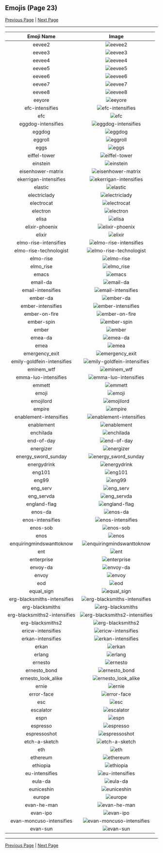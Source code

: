 
  ## Emojis (Page 23)

  [Previous Page](/docs/hashicorp/page-d-0022.md)
   | [Next Page](/docs/hashicorp/page-e-0024.md)

  <hr />

  |Emoji Name|Image|
  | :-: | :-: |
  |eevee2| ![eevee2](/emojis/hashicorp/eevee2.png)|
  |eevee3| ![eevee3](/emojis/hashicorp/eevee3.png)|
  |eevee4| ![eevee4](/emojis/hashicorp/eevee4.png)|
  |eevee5| ![eevee5](/emojis/hashicorp/eevee5.png)|
  |eevee6| ![eevee6](/emojis/hashicorp/eevee6.png)|
  |eevee7| ![eevee7](/emojis/hashicorp/eevee7.png)|
  |eevee8| ![eevee8](/emojis/hashicorp/eevee8.png)|
  |eeyore| ![eeyore](/emojis/hashicorp/eeyore.png)|
  |efc-intensifies| ![efc-intensifies](/emojis/hashicorp/efc-intensifies.gif)|
  |efc| ![efc](/emojis/hashicorp/efc.gif)|
  |eggdog-intensifies| ![eggdog-intensifies](/emojis/hashicorp/eggdog-intensifies.gif)|
  |eggdog| ![eggdog](/emojis/hashicorp/eggdog.png)|
  |eggroll| ![eggroll](/emojis/hashicorp/eggroll.png)|
  |eggs| ![eggs](/emojis/hashicorp/eggs.png)|
  |eiffel-tower| ![eiffel-tower](/emojis/hashicorp/eiffel-tower.png)|
  |einstein| ![einstein](/emojis/hashicorp/einstein.jpg)|
  |eisenhower-matrix| ![eisenhower-matrix](/emojis/hashicorp/eisenhower-matrix.png)|
  |ekerrigan-intensifies| ![ekerrigan-intensifies](/emojis/hashicorp/ekerrigan-intensifies.gif)|
  |elastic| ![elastic](/emojis/hashicorp/elastic.png)|
  |electriclady| ![electriclady](/emojis/hashicorp/electriclady.jpg)|
  |electrocat| ![electrocat](/emojis/hashicorp/electrocat.png)|
  |electron| ![electron](/emojis/hashicorp/electron.png)|
  |elisa| ![elisa](/emojis/hashicorp/elisa.png)|
  |elixir-phoenix| ![elixir-phoenix](/emojis/hashicorp/elixir-phoenix.png)|
  |elixir| ![elixir](/emojis/hashicorp/elixir.png)|
  |elmo-rise-intensifies| ![elmo-rise-intensifies](/emojis/hashicorp/elmo-rise-intensifies.gif)|
  |elmo-rise-technologist| ![elmo-rise-technologist](/emojis/hashicorp/elmo-rise-technologist.png)|
  |elmo-rise| ![elmo-rise](/emojis/hashicorp/elmo-rise.png)|
  |elmo_rise| ![elmo_rise](/emojis/hashicorp/elmo_rise.gif)|
  |emacs| ![emacs](/emojis/hashicorp/emacs.png)|
  |email-da| ![email-da](/emojis/hashicorp/email-da.png)|
  |email-intensifies| ![email-intensifies](/emojis/hashicorp/email-intensifies.gif)|
  |ember-da| ![ember-da](/emojis/hashicorp/ember-da.png)|
  |ember-intensifies| ![ember-intensifies](/emojis/hashicorp/ember-intensifies.gif)|
  |ember-on-fire| ![ember-on-fire](/emojis/hashicorp/ember-on-fire.gif)|
  |ember-spin| ![ember-spin](/emojis/hashicorp/ember-spin.gif)|
  |ember| ![ember](/emojis/hashicorp/ember.png)|
  |emea-da| ![emea-da](/emojis/hashicorp/emea-da.png)|
  |emea| ![emea](/emojis/hashicorp/emea.png)|
  |emergency_exit| ![emergency_exit](/emojis/hashicorp/emergency_exit.png)|
  |emily-goldfein-intensifies| ![emily-goldfein-intensifies](/emojis/hashicorp/emily-goldfein-intensifies.gif)|
  |eminem_wtf| ![eminem_wtf](/emojis/hashicorp/eminem_wtf.gif)|
  |emma-luo-intensifies| ![emma-luo-intensifies](/emojis/hashicorp/emma-luo-intensifies.gif)|
  |emmett| ![emmett](/emojis/hashicorp/emmett.jpg)|
  |emoji| ![emoji](/emojis/hashicorp/emoji.png)|
  |emojilord| ![emojilord](/emojis/hashicorp/emojilord.jpg)|
  |empire| ![empire](/emojis/hashicorp/empire.png)|
  |enablement-intensifies| ![enablement-intensifies](/emojis/hashicorp/enablement-intensifies.gif)|
  |enablement| ![enablement](/emojis/hashicorp/enablement.png)|
  |enchilada| ![enchilada](/emojis/hashicorp/enchilada.png)|
  |end-of-day| ![end-of-day](/emojis/hashicorp/end-of-day.png)|
  |energizer| ![energizer](/emojis/hashicorp/energizer.gif)|
  |energy_sword_sunday| ![energy_sword_sunday](/emojis/hashicorp/energy_sword_sunday.png)|
  |energydrink| ![energydrink](/emojis/hashicorp/energydrink.png)|
  |eng101| ![eng101](/emojis/hashicorp/eng101.gif)|
  |eng99| ![eng99](/emojis/hashicorp/eng99.gif)|
  |eng_serv| ![eng_serv](/emojis/hashicorp/eng_serv.png)|
  |eng_servda| ![eng_servda](/emojis/hashicorp/eng_servda.png)|
  |england-flag| ![england-flag](/emojis/hashicorp/england-flag.png)|
  |enos-da| ![enos-da](/emojis/hashicorp/enos-da.png)|
  |enos-intensifies| ![enos-intensifies](/emojis/hashicorp/enos-intensifies.gif)|
  |enos-sob| ![enos-sob](/emojis/hashicorp/enos-sob.png)|
  |enos| ![enos](/emojis/hashicorp/enos.png)|
  |enquiringmindswanttoknow| ![enquiringmindswanttoknow](/emojis/hashicorp/enquiringmindswanttoknow.png)|
  |ent| ![ent](/emojis/hashicorp/ent.png)|
  |enterprise| ![enterprise](/emojis/hashicorp/enterprise.jpg)|
  |envoy-da| ![envoy-da](/emojis/hashicorp/envoy-da.png)|
  |envoy| ![envoy](/emojis/hashicorp/envoy.png)|
  |eod| ![eod](/emojis/hashicorp/eod.png)|
  |equal_sign| ![equal_sign](/emojis/hashicorp/equal_sign.png)|
  |erg-blacksmiths-intensifies| ![erg-blacksmiths-intensifies](/emojis/hashicorp/erg-blacksmiths-intensifies.gif)|
  |erg-blacksmiths| ![erg-blacksmiths](/emojis/hashicorp/erg-blacksmiths.png)|
  |erg-blacksmiths2-intensifies| ![erg-blacksmiths2-intensifies](/emojis/hashicorp/erg-blacksmiths2-intensifies.gif)|
  |erg-blacksmiths2| ![erg-blacksmiths2](/emojis/hashicorp/erg-blacksmiths2.png)|
  |ericw-intensifies| ![ericw-intensifies](/emojis/hashicorp/ericw-intensifies.gif)|
  |erkan-intensifies| ![erkan-intensifies](/emojis/hashicorp/erkan-intensifies.gif)|
  |erkan| ![erkan](/emojis/hashicorp/erkan.png)|
  |erlang| ![erlang](/emojis/hashicorp/erlang.png)|
  |ernesto| ![ernesto](/emojis/hashicorp/ernesto.jpg)|
  |ernesto_bond| ![ernesto_bond](/emojis/hashicorp/ernesto_bond.png)|
  |ernesto_look_alike| ![ernesto_look_alike](/emojis/hashicorp/ernesto_look_alike.jpg)|
  |ernie| ![ernie](/emojis/hashicorp/ernie.png)|
  |error-face| ![error-face](/emojis/hashicorp/error-face.png)|
  |esc| ![esc](/emojis/hashicorp/esc.png)|
  |escalator| ![escalator](/emojis/hashicorp/escalator.jpg)|
  |espn| ![espn](/emojis/hashicorp/espn.png)|
  |espresso| ![espresso](/emojis/hashicorp/espresso.jpg)|
  |espressoshot| ![espressoshot](/emojis/hashicorp/espressoshot.jpg)|
  |etch-a-sketch| ![etch-a-sketch](/emojis/hashicorp/etch-a-sketch.gif)|
  |eth| ![eth](/emojis/hashicorp/eth.png)|
  |ethereum| ![ethereum](/emojis/hashicorp/ethereum.png)|
  |ethiopia| ![ethiopia](/emojis/hashicorp/ethiopia.png)|
  |eu-intensifies| ![eu-intensifies](/emojis/hashicorp/eu-intensifies.gif)|
  |eula-da| ![eula-da](/emojis/hashicorp/eula-da.png)|
  |euniceshin| ![euniceshin](/emojis/hashicorp/euniceshin.png)|
  |europe| ![europe](/emojis/hashicorp/europe.png)|
  |evan-he-man| ![evan-he-man](/emojis/hashicorp/evan-he-man.png)|
  |evan-ipo| ![evan-ipo](/emojis/hashicorp/evan-ipo.jpg)|
  |evan-moncuso-intensifies| ![evan-moncuso-intensifies](/emojis/hashicorp/evan-moncuso-intensifies.gif)|
  |evan-sun| ![evan-sun](/emojis/hashicorp/evan-sun.png)|

  <hr/>
  
  [Previous Page](/docs/hashicorp/page-d-0022.md)
   | [Next Page](/docs/hashicorp/page-e-0024.md)